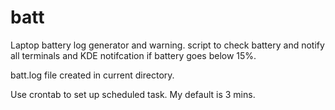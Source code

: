# batt
Laptop battery log generator and warning.
script to check battery and notify all terminals and KDE notifcation if
battery goes below 15%.

batt.log file created in current directory.

Use crontab to set up scheduled task. My default is 3 mins.

